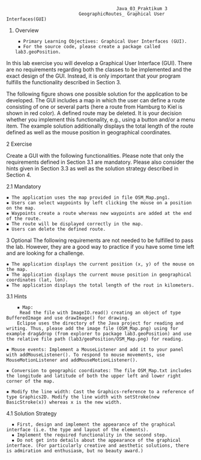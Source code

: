 
                                             Java_03_Praktikum 3 
                               GeographicRoutes_ Graphical User Interfaces(GUI)

1. Overview

        ▪ Primary Learning Objectives: Graphical User Interfaces (GUI).
        ▪ For the source code, please create a package called lab3.geoPosition.

In this lab exercise you will develop a Graphical User Interface (GUI). There are no requirements regarding both the classes to be implemented and the exact design of the GUI. Instead, it is only important that your program fulfills the functionality described in Section 3.

The following figure shows one possible solution for the application to be developed. The GUI includes a map in which the user can define a route consisting of one or several parts (here a route from Hamburg to Kiel is shown in red color). A defined route may be deleted. It is your decision whether you implement this functionality, e.g., using a button and/or a menu item. The example solution additionally displays the total length of the route defined as well as the mouse position in geographical coordinates.

2 Exercise

Create a GUI with the following functionalities. Please note that only the requirements defined in Section 3.1 are mandatory. Please also consider the hints given in Section 3.3 as well as the solution strategy described in Section 4.

2.1 Mandatory

    ▪ The application uses the map provided in file OSM_Map.png1.
    ▪ Users can select waypoints by left clicking the mouse on a position on the map.
    ▪ Waypoints create a route whereas new waypoints are added at the end of the route.
    ▪ The route will be displayed correctly in the map.
    ▪ Users can delete the defined route.
    
3 Optional
The following requirements are not needed to be fulfilled to pass the lab. However, they are a good way to practice if you have some time left and are looking for a challenge.

    ▪ The application displays the current position (x, y) of the mouse on the map.
    ▪ The application displays the current mouse position in geographical coordinates (lat, lon).
    ▪ The application displays the total length of the rout in kilometers.
    
3.1 Hints

        ▪ Map:
         Read the file with ImageIO.read() creating an object of type BufferedImage and use drawImage() for drawing.
        Eclipse uses the directory of the Java project for reading and writing. Thus, please add the image file (OSM_Map.png) using for             example drag&drop (from explorer to package lab3.geoPosition) and use the relative file path (lab3/geoPosition/OSM_Map.png) for reading.

    ▪ Mouse events: Implement a MouseListener and add it to your panel with addMouseListener(). To respond to mouse movements, use MouseMotionListener and addMouseMotionListener().
    
    ▪ Conversion to geographic coordinates: The file OSM_Map.txt includes the longitude and latitude of both the upper left and lower right corner of the map.
    
    ▪ Modify the line width: Cast the Graphics-reference to a reference of type Graphics2D. Modify the line width with setStroke(new BasicStroke(x)) whereas x is the new width.

4.1 Solution Strategy

      ▪ First, design and implement the appearance of the graphical interface (i.e. the type and layout of the elements).
      ▪ Implement the required functionality in the second step.
      ▪ Do not get into details about the appearance of the graphical interface. (For particularly creative and aesthetic solutions, there    is admiration and enthusiasm, but no beauty award.)
